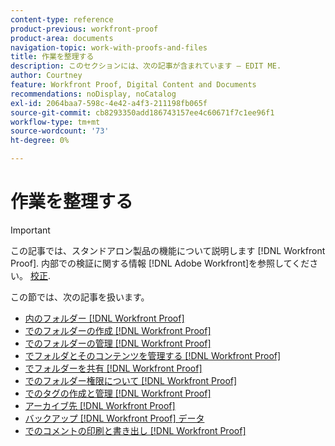 ```yaml
---
content-type: reference
product-previous: workfront-proof
product-area: documents
navigation-topic: work-with-proofs-and-files
title: 作業を整理する
description: このセクションには、次の記事が含まれています — EDIT ME.
author: Courtney
feature: Workfront Proof, Digital Content and Documents
recommendations: noDisplay, noCatalog
exl-id: 2064baa7-598c-4e42-a4f3-211198fb065f
source-git-commit: cb8293350add186743157ee4c60671f7c1ee96f1
workflow-type: tm+mt
source-wordcount: '73'
ht-degree: 0%

---
```


# 作業を整理する

>[!IMPORTANT]
>
>この記事では、スタンドアロン製品の機能について説明します [!DNL Workfront Proof]. 内部での検証に関する情報 [!DNL Adobe Workfront]を参照してください。 [校正](../../../review-and-approve-work/proofing/proofing.md).

この節では、次の記事を扱います。

* [内のフォルダー [!DNL Workfront Proof]](../../../workfront-proof/wp-work-proofsfiles/organize-your-work/folders.md)
* [でのフォルダーの作成 [!DNL Workfront Proof]](../../../workfront-proof/wp-work-proofsfiles/organize-your-work/create-folders.md)
* [でのフォルダーの管理 [!DNL Workfront Proof]](../../../workfront-proof/wp-work-proofsfiles/organize-your-work/manage-folders.md)
* [でフォルダとそのコンテンツを管理する [!DNL Workfront Proof]](../../../workfront-proof/wp-work-proofsfiles/organize-your-work/manage-folders-and-contents.md)
* [でフォルダーを共有 [!DNL Workfront Proof]](../../../workfront-proof/wp-work-proofsfiles/organize-your-work/share-folders.md)
* [でのフォルダー権限について [!DNL Workfront Proof]](../../../workfront-proof/wp-work-proofsfiles/organize-your-work/folder-permissions.md)
* [でのタグの作成と管理 [!DNL Workfront Proof]](../../../workfront-proof/wp-work-proofsfiles/organize-your-work/create-and-manage-tags.md)
* [アーカイブ先 [!DNL Workfront Proof]](../../../workfront-proof/wp-work-proofsfiles/organize-your-work/archive.md)
* [バックアップ [!DNL Workfront Proof] データ](../../../workfront-proof/wp-work-proofsfiles/organize-your-work/back-up-data.md)
* [でのコメントの印刷と書き出し [!DNL Workfront Proof]](../../../workfront-proof/wp-work-proofsfiles/organize-your-work/print-and-export-comments.md)

